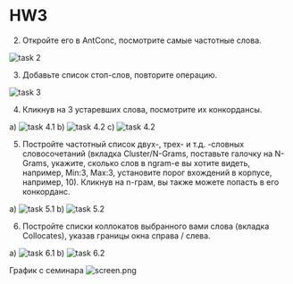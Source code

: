 # HW3

2. Откройте его в AntConc, посмотрите самые частотные слова.

![task 2](https://github.com/AnastasiiaChernova/HW3/blob/master/task%202.png)

3. Добавьте список стоп-слов, повторите операцию.

![task 3](https://github.com/AnastasiiaChernova/HW3/blob/master/task%203.png)

4. Кликнув на 3 устаревших слова, посмотрите их конкордансы.

а) ![task 4.1](https://github.com/AnastasiiaChernova/HW3/blob/master/task%204.1.png)
b) ![task 4.2](https://github.com/AnastasiiaChernova/HW3/blob/master/task%204.2.png)
c) ![task 4.2](https://github.com/AnastasiiaChernova/HW3/blob/master/task%204.3.png)

5. Постройте частотный список двух-, трех- и т.д. -словных словосочетаний (вкладка Cluster/N-Grams, поставьте галочку на N-Grams, укажите, сколько слов в ngram-е вы хотите видеть, например, Min:3, Max:3, установите порог вхождений в корпусе, например, 10). Кликнув на n-грам, вы также можете попасть в его конкорданс.

a) ![task 5.1](https://github.com/AnastasiiaChernova/HW3/blob/master/task%205.1.png)
b) ![task 5.2](https://github.com/AnastasiiaChernova/HW3/blob/master/task%205.2.png)

6. Постройте списки коллокатов выбранного вами слова (вкладка Collocates), указав границы окна справа / слева.

a) ![task 6.1](https://github.com/AnastasiiaChernova/HW3/blob/master/task%206.1.png)
b) ![task 6.2](https://github.com/AnastasiiaChernova/HW3/blob/master/task%206.2.png)

График с семинара
![screen.png](https://github.com/AnastasiiaChernova/HW3/blob/master/screen.png)
